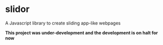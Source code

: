 # slidor
A Javascript library to create sliding app-like webpages


**This project was under-development and the development is on halt for now**
